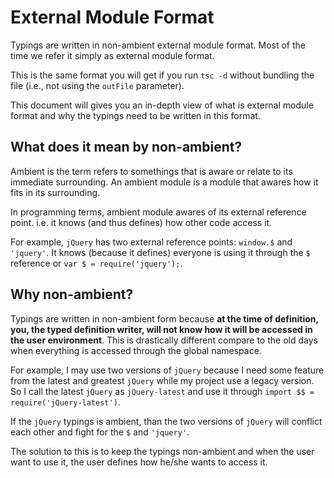 # External Module Format
Typings are written in non-ambient external module format. Most of the time we refer it simply as external module format.

This is the same format you will get if you run `tsc -d` without bundling the file (i.e., not using the `outFile` parameter).

This document will gives you an in-depth view of what is external module format and why the typings need to be written in this format.

## What does it mean by non-ambient?
Ambient is the term refers to somethings that is aware or relate to its immediate surrounding. An ambient module is a module that awares how it fits in its surrounding.

In programming terms, ambient module awares of its external reference point. i.e. it knows (and thus defines) how other code access it.

For example, `jQuery` has two external reference points: `window.$` and `'jquery'`. It knows (because it defines) everyone is using it through the `$` reference or `var $ = require('jquery');`.

## Why non-ambient?
Typings are written in non-ambient form because **at the time of definition, you, the typed definition writer, will not know how it will be accessed in the user environment**.  This is drastically different compare to the old days when everything is accessed through the global namespace.

For example, I may use two versions of `jQuery` because I need some feature from the latest and greatest `jQuery` while my project use a legacy version.  So I call the latest `jQuery` as `jQuery-latest` and use it through `import $$ = require('jQuery-latest')`.

If the `jQuery` typings is ambient, than the two versions of `jQuery` will conflict each other and fight for the `$` and `'jquery'`.

The solution to this is to keep the typings non-ambient and when the user want to use it, the user defines how he/she wants to access it.
